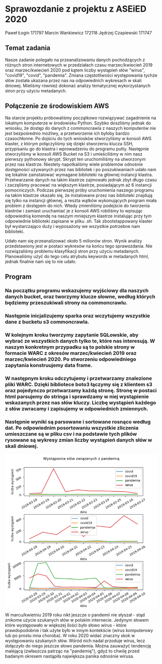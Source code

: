 # Sprawozdanie z projektu z ASEiED 2020
Paweł Łogin 171797
Marcin Wankiewicz 172118
Jędrzej Czapiewski 171747
## Temat zadania
Nasze zadanie polegało na przeanalizowaniu danych pochodzących z różnych stron internetowych w przedziałach czasu marzec/kwiecień 2019 oraz marzec/kwiecień 2020 pod kątem liczby wystąpień słów "wirus", "covid19", "covid", "pandemia". Zmiana częstotliwości występowania tychże słów została ukazana przez nas na odpowiednich wykresach w skali dniowej. Mieliśmy również dokonać analizy tematycznej wykorzystanych stron przy użyciu metadanych.
## Połączenie ze środowiskiem AWS
Na starcie projektu próbowaliśmy początkowo rozwiązywać zagadnienie na lokalnym komputerze w środowisku Python. Szybko doszliśmy jednak do wniosku, że dostęp do danych z commoncrawla z naszych komputerów nie jest bezpośrednio możliwy, a przetworzenie ich byłoby bardzo czasochłonne. Po dojściu do tych wniosków stworzyliśmy w konsoli AWS klaster, z którym połączyliśmy się dzięki stworzeniu klucza SSH, przypisaniu go do klastra i wprowadzeniu do programu putty. Następnie stworzyliśmy w konsoli AWS Bucket na S3 i umieściliśmy w nim nasz pierwszy pythonowy skrypt. Skrypt ten uruchomiliśmy na utworzonym przez nas klastrze. Niestety napotkaliśmy wiele problemów odnośnie dostępności używanych przez nas bibliotek i po poszukiwaniach udało nam się lokalnie zainstalować wymagane biblioteki na głównej instancji klastra. Przetwarzanie danych na takim klastrze zajmowało jednak zbyt długo czasu i zaczęliśmy pracować na większym klastrze, posiadającym aż 6 instancji pomocniczych. Podczas pierwszej próby uruchomienia naszego programu na takim klastrze okazało się, że instalowane przez nas biblioteki znajdują się tylko na instancji głównej, a reszta wątków wykonujących program miała problem z dostępem do nich. Wtedy zmieniliśmy podejście do tworzenia klastrów i zamiast uruchamiać je z konsoli AWS robiliśmy to wpisując odpowiednią komendę na naszym mniejszym klastrze instalując przy tym odpowiednie biblioteki zapisane w pliku .sh. Tak zbootstappowany klaster był wystarczająco duży i wyposażony we wszystkie potrzebne nam biblioteki.

Udało nam się przeanalizować około 5 milionów stron. Wynik analizy przedstawiony jest w postaci wykresów na końcu tego sprawozdania. Nie rozwiązaliśmy problemu klasyfikacji stron przy użyciu metadanych. Planowaliśmy użyć do tego celu atrybutu keywords w metadanych html, jednak finalnie nam się to nie udało.
## Program
### Na początku programu wskazujemy wyjściowy dla naszych danych bucket, oraz tworzymy klucze słowne, według których będziemy przeszukiwali strony na commoncrawlu.
### Następnie inicjalizujemy sparka oraz wczytujemy wszystkie dane z bucketu s3 commoncrawla.
### W kolejnym kroku tworzymy zapytanie SQLowskie, aby wybrać ze wszystkich danych tylko te, które nas interesują. W naszym konkretnym przypadku są to polskie strony w formacie WARC z okresów marzec/kwiecień 2019 oraz marzec/kwiecień 2020. Po stworzeniu odpowiedniego zapytania konstruujemy data frame.
### W następnym kroku odczytujemy i przetwarzamy znalezione pliki WARC. Dzięki bibliotece boto3 łączymy się z klientem s3 oraz pojedynczo przetwarzamy każdą stronę. Stronę w postaci html parsujemy do stringa i sprawdzamy w niej wystąpienie wskazanych przez nas słów kluczy. Liczbę wystąpień każdego z słów zwracamy i zapisujemy w odpowiednich zmiennych.
### Następnie wyniki są parsowane i sortowane rosnąco według dat. Po odpowiednim posortowaniu wszystkie zliczenia umieszczane są w pliku csv i na podstawie tych plików rysowane są wykresy zmian liczby wystąpień danych słów w skali dniowej.

![image info](wykresy.png)

W marcu/kwietniu 2019 roku nikt jeszcze o pandemii nie słyszał - stąd znikome użycie szukanych słów w polskim internecie. Jedynym słowem które występowało w większej ilości było słowo wirus - które prawdopodobnie i tak użyte było w innym kontekście (wirus komputerowy lub po prostu inna choroba).
W roku 2020 widać znaczny skok w występowaniu szukanych słów. Wśród nich nadal przoduje wirus, lecz dołączyło do niego jeszcze słowo pandemia. Można zauważyć tendencję malejącą (zwłaszcza patrząc na "pandemię"), gdyż to chwilę przed badanym okresem nastąpiła największa panika odnośnie wirusa.